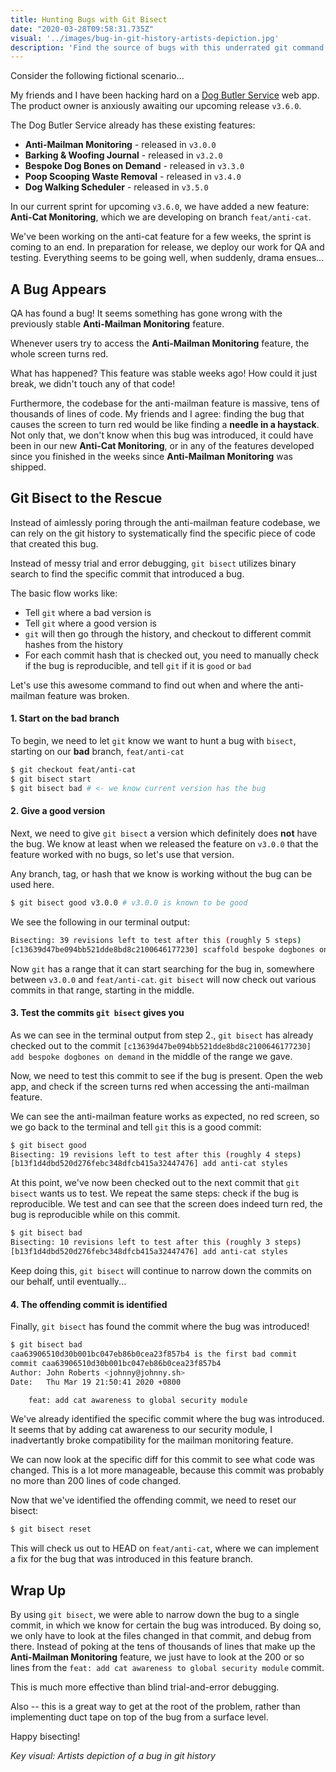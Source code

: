 ```yaml
---
title: Hunting Bugs with Git Bisect
date: "2020-03-28T09:58:31.735Z"
visual: '../images/bug-in-git-history-artists-depiction.jpg'
description: 'Find the source of bugs with this underrated git command'
---
```


Consider the following fictional scenario...

My friends and I have been hacking hard on a [Dog Butler Service](/notes/git-commands-i-forget/) web app. The product owner is anxiously awaiting our upcoming release `v3.6.0`.

The Dog Butler Service already has these existing features:
* **Anti-Mailman Monitoring** - released in `v3.0.0`
* **Barking & Woofing Journal** - released in `v3.2.0`
* **Bespoke Dog Bones on Demand** - released in `v3.3.0`
* **Poop Scooping Waste Removal** - released in `v3.4.0`
* **Dog Walking Scheduler** - released in `v3.5.0`

In our current sprint for upcoming `v3.6.0`, we have added a new feature: **Anti-Cat Monitoring**, which we are developing on branch `feat/anti-cat`. 

We've been working on the anti-cat feature for a few weeks, the sprint is coming to an end. In preparation for release, we deploy our work for QA and testing. Everything seems to be going well, when suddenly, drama ensues...

## A Bug Appears

QA has found a bug! It seems something has gone wrong with the previously stable **Anti-Mailman Monitoring** feature. 

Whenever users try to access the **Anti-Mailman Monitoring** feature, the whole screen turns red.

What has happened? This feature was stable weeks ago! How could it just break, we didn't touch any of that code!

Furthermore, the codebase for the anti-mailman feature is massive, tens of thousands of lines of code. My friends and I agree: finding the bug that causes the screen to turn red would be like finding a **needle in a haystack**. Not only that, we don't know when this bug was introduced, it could have been in our new **Anti-Cat Monitoring**, or in any of the features developed since you finished in the weeks since **Anti-Mailman Monitoring** was shipped.

## Git Bisect to the Rescue

Instead of aimlessly poring through the anti-mailman feature codebase, we can rely on the git history to systematically find the specific piece of code that created this bug.

Instead of messy trial and error debugging, `git bisect` utilizes binary search to find the specific commit that introduced a bug.

The basic flow works like:
* Tell `git` where a bad version is
* Tell `git` where a good version is
* `git` will then go through the history, and checkout to different commit hashes from the history
* For each commit hash that is checked out, you need to manually check if the bug is reproducible, and tell `git` if it is `good` or `bad`

Let's use this awesome command to find out when and where the anti-mailman feature was broken.


#### 1. Start on the bad branch

To begin, we need to let `git` know we want to hunt a bug with `bisect`, starting on our **bad** branch, `feat/anti-cat`
```bash
$ git checkout feat/anti-cat
$ git bisect start
$ git bisect bad # <- we know current version has the bug
```

#### 2. Give a good version

Next, we need to give `git bisect` a version which definitely does **not** have the bug. We know at least when we released the feature on `v3.0.0` that the feature worked with no bugs, so let's use that version. 

Any branch, tag, or hash that we know is working without the bug can be used here.

```bash
$ git bisect good v3.0.0 # v3.0.0 is known to be good
```

We see the following in our terminal output:
```bash
Bisecting: 39 revisions left to test after this (roughly 5 steps)
[c13639d47be094bb521dde8bd8c2100646177230] scaffold bespoke dogbones on demand
```
Now `git` has a range that it can start searching for the bug in, somewhere between `v3.0.0` and `feat/anti-cat`.  `git bisect` will now check out various commits in that range, starting in the middle. 

#### 3. Test the commits `git bisect` gives you

As we can see in the terminal output from step 2., `git bisect` has already checked out to the commit `[c13639d47be094bb521dde8bd8c2100646177230] add bespoke dogbones on demand` in the middle of the range we gave. 

Now, we need to test this commit to see if the bug is present. Open the web app, and check if the screen turns red when accessing the anti-mailman feature.

We can see the anti-mailman feature works as expected, no red screen, so we go back to the terminal and tell `git` this is a good commit:
```bash
$ git bisect good
Bisecting: 19 revisions left to test after this (roughly 4 steps)
[b13f1d4dbd520d276febc348dfcb415a32447476] add anti-cat styles
```

At this point, we've now been checked out to the next commit that `git bisect` wants us to test. We repeat the same steps: check if the bug is reproducible. We test and can see that the screen does indeed turn red, the bug is reproducible while on this commit.

```bash
$ git bisect bad
Bisecting: 10 revisions left to test after this (roughly 3 steps)
[b13f1d4dbd520d276febc348dfcb415a32447476] add anti-cat styles
```

Keep doing this, `git bisect` will continue to narrow down the commits on our behalf, until eventually...

#### 4. The offending commit is identified

Finally, `git bisect` has found the commit where the bug was introduced!

```bash
$ git bisect bad
caa63906510d30b001bc047eb86b0cea23f857b4 is the first bad commit
commit caa63906510d30b001bc047eb86b0cea23f857b4
Author: John Roberts <johnny@johnny.sh>
Date:   Thu Mar 19 21:50:41 2020 +0800

    feat: add cat awareness to global security module
```

We've already identified the specific commit where the bug was introduced. It seems that by adding cat awareness to our security module, I inadvertantly broke compatibility for the mailman monitoring feature.

We can now look at the specific diff for this commit to see what code was changed. This is a lot more manageable, because this commit was probably no more than 200 lines of code changed.

Now that we've identified the offending commit, we need to reset our bisect:

```bash
$ git bisect reset
```

This will check us out to HEAD on `feat/anti-cat`, where we can implement a fix for the bug that was introduced in this feature branch.

## Wrap Up

By using `git bisect`, we were able to narrow down the bug to a single commit, in which we know for certain the bug was introduced. By doing so, we only have to look at the files changed in that commit, and debug from there. Instead of poking at the tens of thousands of lines that make up the **Anti-Mailman Monitoring** feature, we just have to look at the 200 or so lines from the `feat: add cat awareness to global security module` commit. 

This is much more effective than blind trial-and-error debugging. 

Also -- this is a great way to get at the root of the problem, rather than implementing duct tape on top of the bug from a surface level.

Happy bisecting!

_Key visual: Artists depiction of a bug in git history_